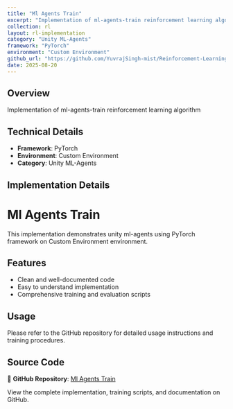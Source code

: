 ```yaml
---
title: "Ml Agents Train"
excerpt: "Implementation of ml-agents-train reinforcement learning algorithm"
collection: rl
layout: rl-implementation
category: "Unity ML-Agents"
framework: "PyTorch"
environment: "Custom Environment"
github_url: "https://github.com/YuvrajSingh-mist/Reinforcement-Learning/tree/master/ml-agents-train"
date: 2025-08-20
---
```


## Overview
Implementation of ml-agents-train reinforcement learning algorithm

## Technical Details
- **Framework**: PyTorch
- **Environment**: Custom Environment
- **Category**: Unity ML-Agents

## Implementation Details


# Ml Agents Train

This implementation demonstrates unity ml-agents using PyTorch framework on Custom Environment environment.

## Features
- Clean and well-documented code
- Easy to understand implementation
- Comprehensive training and evaluation scripts

## Usage
Please refer to the GitHub repository for detailed usage instructions and training procedures.


## Source Code
📁 **GitHub Repository**: [Ml Agents Train](https://github.com/YuvrajSingh-mist/Reinforcement-Learning/tree/master/ml-agents-train)

View the complete implementation, training scripts, and documentation on GitHub.
